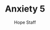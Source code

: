 ---
image: /assets/img/kl/kl_anxiety_5.png
title: Anxiety 5
number: 5
categories:
  - Meditations
  - Life
  - Anxiety
author: Hope Staff
notes: Anxiety 5
embed: >-
  EMBED_GOES_HERE
transcript: >-
  SOME LINES OF TEXT START HERE
---